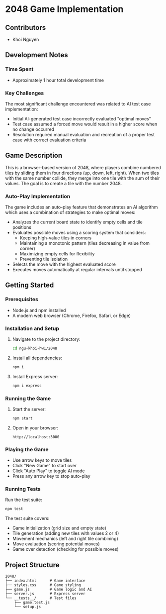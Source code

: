 # 2048 Game Implementation

## Contributors
- Khoi Nguyen

## Development Notes
### Time Spent
- Approximately 1 hour total development time

### Key Challenges
The most significant challenge encountered was related to AI test case implementation:
- Initial AI-generated test case incorrectly evaluated "optimal moves"
- Test case assumed a forced move would result in a higher score when no change occurred
- Resolution required manual evaluation and recreation of a proper test case with correct evaluation criteria

## Game Description

This is a browser-based version of 2048, where players combine numbered tiles by sliding them in four directions (up, down, left, right). When two tiles with the same number collide, they merge into one tile with the sum of their values. The goal is to create a tile with the number 2048.

### Auto-Play Implementation
The game includes an auto-play feature that demonstrates an AI algorithm which uses a combination of strategies to make optimal moves:

- Analyzes the current board state to identify empty cells and tile positions
- Evaluates possible moves using a scoring system that considers:
  - Keeping high-value tiles in corners
  - Maintaining a monotonic pattern (tiles decreasing in value from corner)
  - Maximizing empty cells for flexibility
  - Preventing tile isolation
- Selects the move with the highest evaluated score
- Executes moves automatically at regular intervals until stopped

## Getting Started

### Prerequisites
- Node.js and npm installed
- A modern web browser (Chrome, Firefox, Safari, or Edge)

### Installation and Setup

1. Navigate to the project directory:
   ```bash
   cd ngu-khoi-hw1/2048
   ```

2. Install all dependencies:
   ```bash
   npm i
   ```

3. Install Express server:
   ```bash
   npm i express
   ```

### Running the Game

1. Start the server:
   ```bash
   npm start
   ```

2. Open in your browser:
   ```
   http://localhost:3000
   ```

### Playing the Game

- Use arrow keys to move tiles
- Click "New Game" to start over
- Click "Auto Play" to toggle AI mode
- Press any arrow key to stop auto-play

### Running Tests

Run the test suite:
```bash
npm test
```

The test suite covers:
- Game initialization (grid size and empty state)
- Tile generation (adding new tiles with values 2 or 4)
- Movement mechanics (left and right tile combining)
- Move evaluation (scoring potential moves)
- Game over detection (checking for possible moves)

## Project Structure
```
2048/
├── index.html      # Game interface
├── styles.css      # Game styling
├── game.js         # Game logic and AI
├── server.js       # Express server
└── __tests__/      # Test files
    ├── game.test.js
    └── setup.js
```

